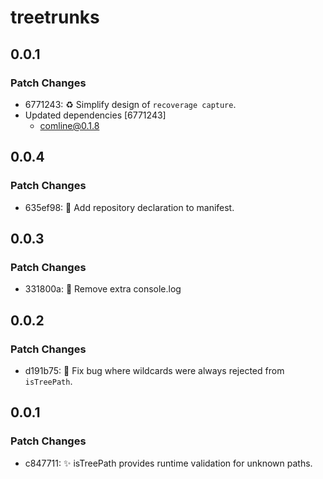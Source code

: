 # treetrunks

## 0.0.1

### Patch Changes

- 6771243: ♻️ Simplify design of `recoverage capture`.
- Updated dependencies [6771243]
  - comline@0.1.8

## 0.0.4

### Patch Changes

- 635ef98: 🔧 Add repository declaration to manifest.

## 0.0.3

### Patch Changes

- 331800a: 🧹 Remove extra console.log

## 0.0.2

### Patch Changes

- d191b75: 🐛 Fix bug where wildcards were always rejected from `isTreePath`.

## 0.0.1

### Patch Changes

- c847711: ✨ isTreePath provides runtime validation for unknown paths.
